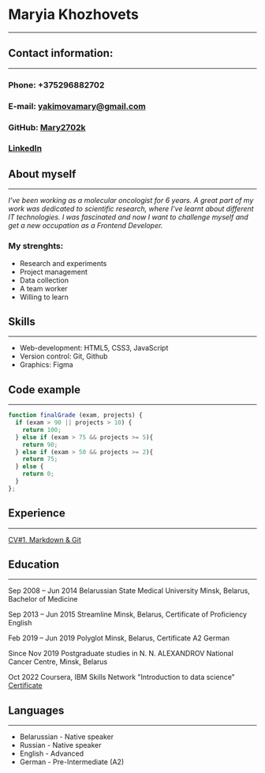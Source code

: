 # Maryia Khozhovets
---
## Contact information:
---
### Phone: +375296882702
### E-mail: yakimovamary@gmail.com
### GitHub: [Mary2702k](https://github.com/Mary2702k)
### [LinkedIn](https://www.linkedin.com/in/mary-khozhovets-51bba414a/)

## About myself
---
_I've been working as a molecular oncologist for 6 years. A great part of my work was dedicated to scientific research, where I've learnt about different IT technologies. I was fascinated and  now I want to challenge myself and get a new occupation as a Frontend Developer._

### My strenghts:
* Research and experiments
* Project management
* Data collection
* A team worker
* Willing to learn
  

## Skills
---
* Web-development: HTML5, CSS3, JavaScript
* Version control: Git, Github
* Graphics: Figma

## Code example
---
```javascript
function finalGrade (exam, projects) {
  if (exam > 90 || projects > 10) {
    return 100;
  } else if (exam > 75 && projects >= 5){
    return 90;
  } else if (exam > 50 && projects >= 2){
    return 75;
  } else {
    return 0;
  }
};
```

## Experience
---

[CV#1. Markdown & Git](https://mary2702k.github.io/rsschool-cv/cv) 

## Education
---

Sep 2008 – Jun 2014 
Belarussian State Medical University
Minsk, Belarus,
Bachelor of Medicine

Sep 2013 – Jun 2015 
Streamline
Minsk, Belarus,
Certificate of Proficiency English

Feb 2019 – Jun 2019 
Polyglot
Minsk, Belarus,
Certificate A2 German

Since Nov 2019 
Postgraduate studies in N. N. ALEXANDROV National
Cancer Centre,
Minsk, Belarus

Oct 2022
Coursera, IBM Skills Network "Introduction to data science" [Certificate](https://www.coursera.org/account/accomplishments/specialization/CLJSPQA2ZEN7)


## Languages
---

* Belarussian - Native speaker
* Russian - Native speaker
* English - Advanced
* German - Pre-Intermediate (A2)
